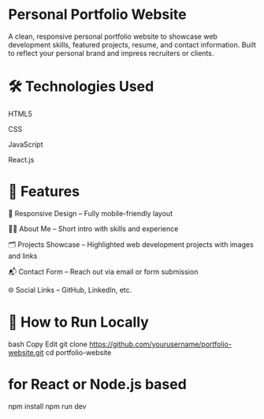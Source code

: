 # Personal Portfolio Website
A clean, responsive personal portfolio website to showcase web development skills, featured projects, resume, and contact information. Built to reflect your personal brand and impress recruiters or clients.

# 🛠️ Technologies Used
HTML5

CSS

JavaScript

React.js 

# 📂 Features
📱 Responsive Design – Fully mobile-friendly layout

🧑‍💻 About Me – Short intro with skills and experience

🗂️ Projects Showcase – Highlighted web development projects with images and links

📬 Contact Form – Reach out via email or form submission

🌐 Social Links – GitHub, LinkedIn, etc.


# 🚀 How to Run Locally
bash
Copy
Edit
git clone https://github.com/yourusername/portfolio-website.git
cd portfolio-website

# for React or Node.js based
npm install
npm run dev

